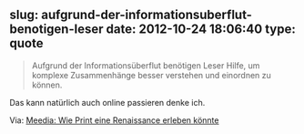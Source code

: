 slug: aufgrund-der-informationsuberflut-benotigen-leser
date: 2012-10-24 18:06:40
type: quote
---

> Aufgrund der Informationsüberflut benötigen Leser Hilfe, um komplexe Zusammenhänge besser verstehen und einordnen zu können.

Das kann natürlich auch online passieren denke ich.

 Via: [Meedia: Wie Print eine Renaissance erleben könnte](http://meedia.de/print/wie-print-eine-renaissance-erleben-koennte/2012/10/24.html)
